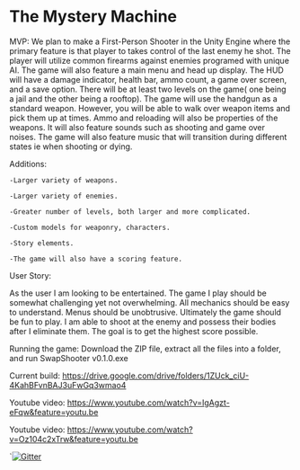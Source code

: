 # The Mystery Machine

MVP:
	We plan to make a First-Person Shooter in the Unity Engine where the primary feature is that player to takes control of the last enemy he shot. The player will utilize common firearms against enemies programed with unique AI. The game will also feature a main menu and head up display. The HUD will have a damage indicator, health bar, ammo count, a game over screen, and a save option. There will be at least two levels on the game( one being a jail and the other being a rooftop). The game will use the handgun as a standard weapon. However, you will be able to walk over weapon items and pick them up at times. Ammo and reloading will also be properties of the weapons. It will also feature sounds such as shooting and game over noises. The game will also feature music that will transition during different states ie when shooting or dying.  

Additions:

	-Larger variety of weapons.
	
	-Larger variety of enemies.

	-Greater number of levels, both larger and more complicated.

	-Custom models for weaponry, characters.

	-Story elements.
	
	-The game will also have a scoring feature.  

User Story:

 As the user I am looking to be entertained. The game I play should be somewhat challenging yet not overwhelming. All mechanics
 should be easy to understand. Menus should be unobtrusive. Ultimately the game should be fun to play. I am able to shoot at the enemy and possess their bodies after I eliminate them. The goal is to get the highest score possible. 
 
 Running the game: Download the ZIP file, extract all the files into a folder, and run SwapShooter v0.1.0.exe
 

Current build: https://drive.google.com/drive/folders/1ZUck_ciU-4KahBFvnBAJ3uFwGq3wmao4

Youtube video: https://www.youtube.com/watch?v=IgAgzt-eFqw&feature=youtu.be

Youtube video: https://www.youtube.com/watch?v=Oz104c2xTrw&feature=youtu.be

`[![Gitter](https://badges.gitter.im/Join%20Chat.svg)](https://gitter.im/The-Mystery-Machine1/Lobby?utm_source=badge&utm_medium=badge&utm_campaign=pr-badge&utm_content=badge)
